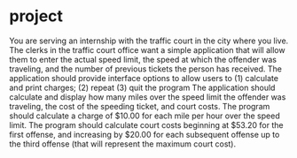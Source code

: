 # project
You are serving an internship with the traffic court in the city where you live. The clerks in the traffic court office want a simple application that will allow them to enter the actual speed limit, the speed at which the offender was traveling, and the number of previous tickets the person has received.  The application should provide interface options to allow users to 
(1) calculate and print charges; 
(2) repeat 
(3) quit the program
The application should calculate and display how many miles over the speed limit the offender was traveling, the cost of the speeding ticket, and court costs.  The program should calculate a charge of $10.00 for each mile per hour over the speed limit.  The program should calculate court costs beginning at $53.20 for the first offense, and increasing by $20.00 for each subsequent offense up to the third offense (that will represent the maximum court cost).
